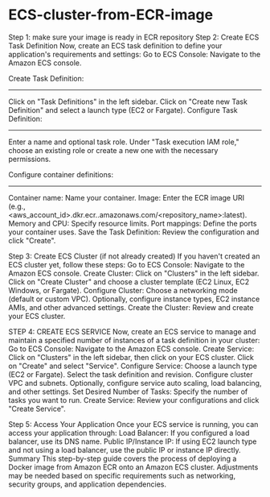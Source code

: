 # ECS-cluster-from-ECR-image


Step 1: make sure your image is ready in ECR repository
Step 2: Create ECS Task Definition
Now, create an ECS task definition to define your application's requirements and settings:
Go to ECS Console: Navigate to the Amazon ECS console.

Create Task Definition:
***************************************

Click on "Task Definitions" in the left sidebar.
Click on "Create new Task Definition" and select a launch type (EC2 or Fargate).
Configure Task Definition:
*******************************************

Enter a name and optional task role.
Under "Task execution IAM role," choose an existing role or create a new one with the necessary permissions.

Configure container definitions:
*******************************************
Container name: Name your container.
Image: Enter the ECR image URI (e.g., <aws_account_id>.dkr.ecr.<region>.amazonaws.com/<repository_name>:latest).
Memory and CPU: Specify resource limits.
Port mappings: Define the ports your container uses.
Save the Task Definition: Review the configuration and click "Create".

Step 3: Create ECS Cluster (if not already created)
If you haven't created an ECS cluster yet, follow these steps:
Go to ECS Console: Navigate to the Amazon ECS console.
Create Cluster:
Click on "Clusters" in the left sidebar.
Click on "Create Cluster" and choose a cluster template (EC2 Linux, EC2 Windows, or Fargate).
Configure Cluster:
Choose a networking mode (default or custom VPC).
Optionally, configure instance types, EC2 instance AMIs, and other advanced settings.
Create the Cluster: Review and create your ECS cluster.

STEP 4: CREATE ECS SERVICE
Now, create an ECS service to manage and maintain a specified number of instances of a task definition in your cluster:
Go to ECS Console: Navigate to the Amazon ECS console.
Create Service:
Click on "Clusters" in the left sidebar, then click on your ECS cluster.
Click on "Create" and select "Service".
Configure Service:
Choose a launch type (EC2 or Fargate).
Select the task definition and revision.
Configure cluster VPC and subnets.
Optionally, configure service auto scaling, load balancing, and other settings.
Set Desired Number of Tasks: Specify the number of tasks you want to run.
Create Service: Review your configurations and click "Create Service".

Step 5: Access Your Application
Once your ECS service is running, you can access your application through:
Load Balancer: If you configured a load balancer, use its DNS name.
Public IP/Instance IP: If using EC2 launch type and not using a load balancer, use the public IP or instance IP directly.
Summary
This step-by-step guide covers the process of deploying a Docker image from Amazon ECR onto an Amazon ECS cluster. Adjustments may be needed based on specific requirements such as networking, security groups, and application dependencies.

